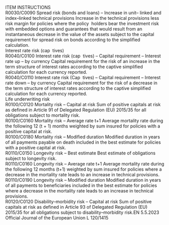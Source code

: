  
ITEM  INSTRUCTIONS  
R0030/C0090  Spread risk (bonds and 
loans) – Increase in unit– 
linked and index–linked 
technical provisions  Increase in the technical provisions less risk margin for policies where the policy ­
holders bear the investment risk with embedded options and guarantees that 
would result from an instantaneous decrease in the value of the assets subject 
to the capital requirement for spread risk on bonds according to the simplified 
calculation.  
Interest rate risk (cap ­
tives)  
R0040/C0100  Interest rate risk (cap ­
tives) – Capital 
requirement – Interest 
rate up – by currency  Capital requirement for the risk of an increase in the term structure of interest 
rates according to the captive simplified calculation for each currency reported.  
R0040/C0110  Interest rate risk (Cap ­
tives) – Capital 
requirement – Interest 
rate down – by currency  Capital requirement for the risk of a decrease in the term structure of interest rates 
according to the captive simplified calculation for each currency reported.  
Life underwriting risk  
R0100/C0120  Mortality risk – Capital at 
risk  Sum of positive capitals at risk as defined in Article 91 of Delegated Regulation 
(EU) 2015/35 for all obligations subject to mortality risk.  
R0100/C0160  Mortality risk – Average 
rate t+1  Average mortality rate during the following 12 (t + 1) months weighted by sum 
insured for policies with a positive capital at risk.  
R0100/C0180  Mortality risk – Modified 
duration  Modified duration in years of all payments payable on death included in the best 
estimate for policies with a positive capital at risk.  
R0110/C0150  Longevity risk – Best 
estimate  Best estimate of obligations subject to longevity risk.  
R0110/C0160  Longevity risk – Average 
rate t+1  Average mortality rate during the following 12 months (t+1) weighted by sum 
insured for policies where a decrease in the mortality rate leads to an increase in 
technical provisions.  
R0110/C0190  Longevity risk – Modified 
duration  Modified duration in years of all payments to beneficiaries included in the best 
estimate for policies where a decrease in the mortality rate leads to an increase in 
technical provisions.  
R0120/C0120  Disability–morbidity risk 
– Capital at risk  Sum of positive capitals at risk as defined in Article 93 of Delegated Regulation 
(EU) 2015/35 for all obligations subject to disability–morbidity risk.EN  5.5.2023 Official Journal of the European Union L 120/1415